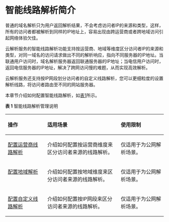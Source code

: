 # 智能线路解析简介<a name="dns_usermanual_0041"></a>

普通的域名解析只为用户返回解析结果，不会考虑访问者IP的来源和类型，这样，所有的访问者都被解析到同样的IP地址上，容易出现由跨运营商或者跨地域访问引起网络体验欠佳。

云解析服务的智能线路解析功能支持按运营商、地域等维度区分访问者IP的来源和类型，对同一域名的访问请求做出不同的解析响应，指向不同服务器的IP地址。当联通用户访问时，域名解析服务器返回联通服务器的IP地址；当电信用户访问时，返回电信服务器的IP地址，解决了跨网访问慢的难题，从而实现高效解析。

云解析服务还支持按IP网段划分访问者的自定义线路解析，您可以更细粒度的设置解析线路，将访问者路由至不同的网站服务器。

本章节介绍如何配置智能线路解析，如[表1](#table977612405507)所示。

**表 1**  智能线路解析管理说明

<a name="table977612405507"></a>
<table><thead align="left"><tr id="row87771409504"><th class="cellrowborder" valign="top" width="24.942494249424943%" id="mcps1.2.4.1.1"><p id="p15777740175016"><a name="p15777740175016"></a><a name="p15777740175016"></a>操作</p>
</th>
<th class="cellrowborder" valign="top" width="46.39463946394639%" id="mcps1.2.4.1.2"><p id="p47771140115015"><a name="p47771140115015"></a><a name="p47771140115015"></a>适用场景</p>
</th>
<th class="cellrowborder" valign="top" width="28.662866286628663%" id="mcps1.2.4.1.3"><p id="p11777174055015"><a name="p11777174055015"></a><a name="p11777174055015"></a>使用限制</p>
</th>
</tr>
</thead>
<tbody><tr id="row3777840175020"><td class="cellrowborder" valign="top" width="24.942494249424943%" headers="mcps1.2.4.1.1 "><p id="p167777403501"><a name="p167777403501"></a><a name="p167777403501"></a><a href="配置运营商线路解析.md">配置运营商线路解析</a></p>
</td>
<td class="cellrowborder" valign="top" width="46.39463946394639%" headers="mcps1.2.4.1.2 "><p id="p777716406501"><a name="p777716406501"></a><a name="p777716406501"></a>介绍如何配置按运营商维度来区分访问者来源的线路解析。</p>
</td>
<td class="cellrowborder" valign="top" width="28.662866286628663%" headers="mcps1.2.4.1.3 "><p id="p20728174882110"><a name="p20728174882110"></a><a name="p20728174882110"></a>仅适用于为公网解析场景。</p>
</td>
</tr>
<tr id="row1577754016507"><td class="cellrowborder" valign="top" width="24.942494249424943%" headers="mcps1.2.4.1.1 "><p id="p4777640105010"><a name="p4777640105010"></a><a name="p4777640105010"></a><a href="配置地域解析.md">配置地域解析</a></p>
</td>
<td class="cellrowborder" valign="top" width="46.39463946394639%" headers="mcps1.2.4.1.2 "><p id="p3777134025015"><a name="p3777134025015"></a><a name="p3777134025015"></a>介绍如何配置按地域维度来区分访问者来源的线路解析。</p>
</td>
<td class="cellrowborder" valign="top" width="28.662866286628663%" headers="mcps1.2.4.1.3 "><p id="p12748191616390"><a name="p12748191616390"></a><a name="p12748191616390"></a>仅适用于为公网解析场景。</p>
</td>
</tr>
<tr id="row48373019179"><td class="cellrowborder" valign="top" width="24.942494249424943%" headers="mcps1.2.4.1.1 "><p id="p28373017178"><a name="p28373017178"></a><a name="p28373017178"></a><a href="配置自定义线路解析.md">配置自定义线路解析</a></p>
</td>
<td class="cellrowborder" valign="top" width="46.39463946394639%" headers="mcps1.2.4.1.2 "><p id="p163785161205"><a name="p163785161205"></a><a name="p163785161205"></a>介绍如何配置按IP网段来区分访问者来源的线路解析。</p>
</td>
<td class="cellrowborder" valign="top" width="28.662866286628663%" headers="mcps1.2.4.1.3 "><p id="p5337141714394"><a name="p5337141714394"></a><a name="p5337141714394"></a>仅适用于为公网解析场景。</p>
</td>
</tr>
</tbody>
</table>

